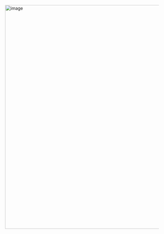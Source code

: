 <img width="1069" height="733" alt="image" src="https://github.com/user-attachments/assets/807068cb-b54e-4a88-a146-216b34debe9e" />
